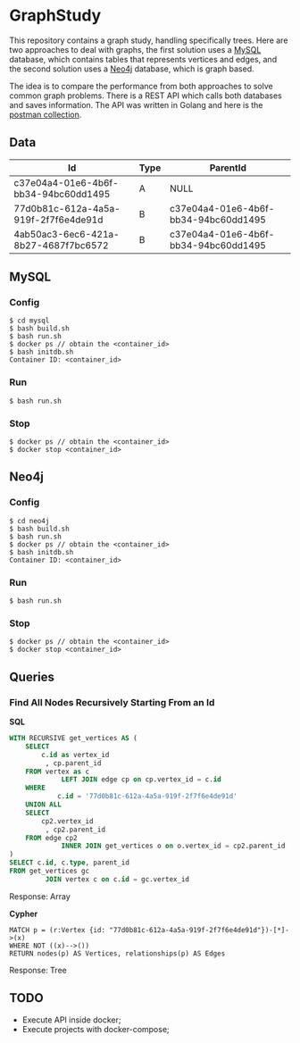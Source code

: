 # GraphStudy

This repository contains a graph study, handling specifically trees. Here are two approaches to deal with graphs,
the first solution uses a [MySQL](mysql.com) database, which contains tables that represents vertices and edges,
and the second solution uses a [Neo4j](https://neo4j.com/) database, which is graph based.

The idea is to compare the performance from both approaches to solve common graph problems. There is a REST API which
calls both databases and saves information. The API was written in Golang and here is the [postman collection](docs).

## Data
| Id | Type | ParentId |
|---|---|---|
| c37e04a4-01e6-4b6f-bb34-94bc60dd1495 | A | NULL | // Root
| 77d0b81c-612a-4a5a-919f-2f7f6e4de91d | B | c37e04a4-01e6-4b6f-bb34-94bc60dd1495 |
| 4ab50ac3-6ec6-421a-8b27-4687f7bc6572 | B | c37e04a4-01e6-4b6f-bb34-94bc60dd1495 |

## MySQL

### Config
```
$ cd mysql
$ bash build.sh
$ bash run.sh
$ docker ps // obtain the <container_id>
$ bash initdb.sh
Container ID: <container_id>
```

### Run
```
$ bash run.sh
```

### Stop
```
$ docker ps // obtain the <container_id>
$ docker stop <container_id>
```

## Neo4j

### Config
```
$ cd neo4j
$ bash build.sh
$ bash run.sh
$ docker ps // obtain the <container_id>
$ bash initdb.sh
Container ID: <container_id>
```

### Run
```
$ bash run.sh
```

### Stop
```
$ docker ps // obtain the <container_id>
$ docker stop <container_id>
```

## Queries

### Find All Nodes Recursively Starting From an Id
**SQL**
```sql
WITH RECURSIVE get_vertices AS (
    SELECT
        c.id as vertex_id
         , cp.parent_id
    FROM vertex as c
             LEFT JOIN edge cp on cp.vertex_id = c.id
    WHERE
            c.id = '77d0b81c-612a-4a5a-919f-2f7f6e4de91d'
    UNION ALL
    SELECT
        cp2.vertex_id
         , cp2.parent_id
    FROM edge cp2
             INNER JOIN get_vertices o on o.vertex_id = cp2.parent_id
)
SELECT c.id, c.type, parent_id
FROM get_vertices gc
         JOIN vertex c on c.id = gc.vertex_id
```
Response: Array

**Cypher**
```cypher
MATCH p = (r:Vertex {id: "77d0b81c-612a-4a5a-919f-2f7f6e4de91d"})-[*]->(x)
WHERE NOT ((x)-->())
RETURN nodes(p) AS Vertices, relationships(p) AS Edges
```
Response: Tree

## TODO
- Execute API inside docker;
- Execute projects with docker-compose;